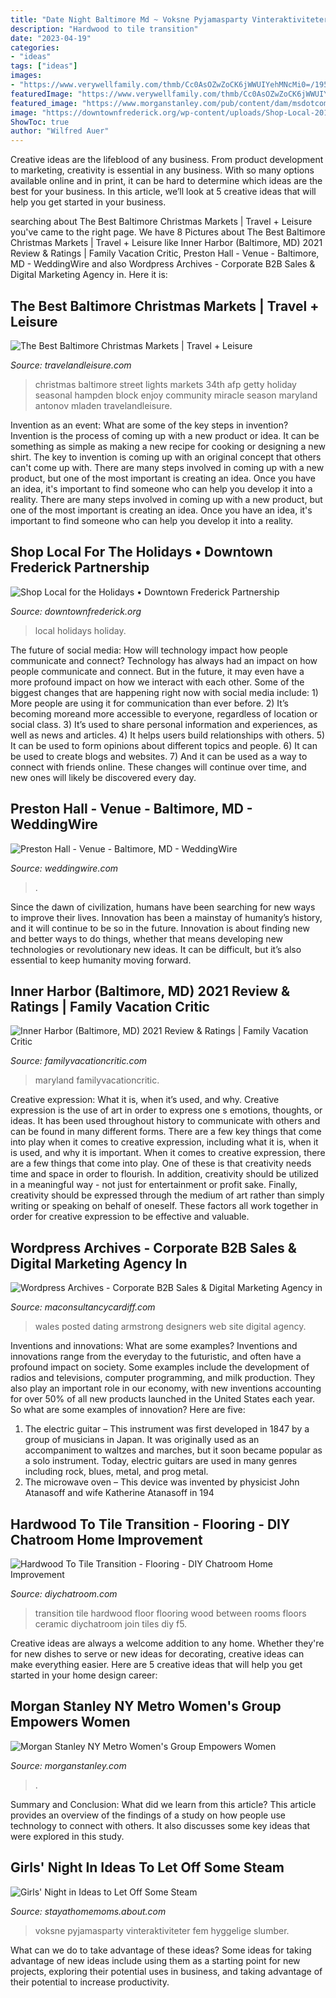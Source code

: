 ```yaml
---
title: "Date Night Baltimore Md ~ Voksne Pyjamasparty Vinteraktiviteter Fem Hyggelige Slumber"
description: "Hardwood to tile transition"
date: "2023-04-19"
categories:
- "ideas"
tags: ["ideas"]
images:
- "https://www.verywellfamily.com/thmb/Cc0AsOZwZoCK6jWWUIYehMNcMi0=/1954x1500/filters:fill(DBCCE8,1)/girls-night-in-56a8fd123df78cf772a28f27.jpg"
featuredImage: "https://www.verywellfamily.com/thmb/Cc0AsOZwZoCK6jWWUIYehMNcMi0=/1954x1500/filters:fill(DBCCE8,1)/girls-night-in-56a8fd123df78cf772a28f27.jpg"
featured_image: "https://www.morganstanley.com/pub/content/dam/msdotcom/blog/multicultural/diversity/Twitter-Diversity.jpg"
image: "https://downtownfrederick.org/wp-content/uploads/Shop-Local-2018.jpg"
ShowToc: true
author: "Wilfred Auer"
---
```



Creative ideas are the lifeblood of any business. From product development to marketing, creativity is essential in any business. With so many options available online and in print, it can be hard to determine which ideas are the best for your business. In this article, we’ll look at 5 creative ideas that will help you get started in your business.

	

		
searching about The Best Baltimore Christmas Markets | Travel + Leisure you've came to the right page. We have 8 Pictures about The Best Baltimore Christmas Markets | Travel + Leisure like Inner Harbor (Baltimore, MD) 2021 Review &amp; Ratings | Family Vacation Critic, Preston Hall - Venue - Baltimore, MD - WeddingWire and also Wordpress Archives - Corporate B2B Sales &amp; Digital Marketing Agency in. Here it is:
		
    
## The Best Baltimore Christmas Markets | Travel + Leisure

<img loading=lazy src="http://cdn-image.travelandleisure.com/sites/default/files/styles/tnl_redesign_article_landing_page/public/1469808220/Miracle-on-34th-Street-BALTIMOREXMAS0716.jpg?itok=7m4jncYz" onerror="this.onerror=null;this.src='https://tse1.mm.bing.net/th?id=OIP.C0iPYwHLFESWFfBUFfGIugHaEo&amp;pid=15.1';" alt="The Best Baltimore Christmas Markets | Travel + Leisure">

_Source: travelandleisure.com_

>christmas baltimore street lights markets 34th afp getty holiday seasonal hampden block enjoy community miracle season maryland antonov mladen travelandleisure. 

	

Invention as an event: What are some of the key steps in invention?
Invention is the process of coming up with a new product or idea. It can be something as simple as making a new recipe for cooking or designing a new shirt. The key to invention is coming up with an original concept that others can't come up with. There are many steps involved in coming up with a new product, but one of the most important is creating an idea. Once you have an idea, it's important to find someone who can help you develop it into a reality. There are many steps involved in coming up with a new product, but one of the most important is creating an idea. Once you have an idea, it's important to find someone who can help you develop it into a reality.

    
## Shop Local For The Holidays • Downtown Frederick Partnership

<img loading=lazy src="https://downtownfrederick.org/wp-content/uploads/Shop-Local-2018.jpg" onerror="this.onerror=null;this.src='https://tse2.mm.bing.net/th?id=OIP.D6AhixQ-vBIMc0NtumF1cAHaE8&amp;pid=15.1';" alt="Shop Local for the Holidays • Downtown Frederick Partnership">

_Source: downtownfrederick.org_

>local holidays holiday. 

	

The future of social media: How will technology impact how people communicate and connect?
Technology has always had an impact on how people communicate and connect. But in the future, it may even have a more profound impact on how we interact with each other. Some of the biggest changes that are happening right now with social media include: 1) More people are using it for communication than ever before. 2) It’s becoming moreand more accessible to everyone, regardless of location or social class. 3) It’s used to share personal information and experiences, as well as news and articles. 4) It helps users build relationships with others. 5) It can be used to form opinions about different topics and people. 6) It can be used to create blogs and websites. 7) And it can be used as a way to connect with friends online. These changes will continue over time, and new ones will likely be discovered every day.

    
## Preston Hall - Venue - Baltimore, MD - WeddingWire

<img loading=lazy src="https://wwcdn.weddingwire.com/vendor/400001_405000/404355/thumbnails/1200x1200_1295716471541-IMG0015.jpg" onerror="this.onerror=null;this.src='https://tse2.mm.bing.net/th?id=OIP.QQrg6bQ-NgPX2OOmD-2H0gHaE8&amp;pid=15.1';" alt="Preston Hall - Venue - Baltimore, MD - WeddingWire">

_Source: weddingwire.com_

>. 

	

Since the dawn of civilization, humans have been searching for new ways to improve their lives. Innovation has been a mainstay of humanity’s history, and it will continue to be so in the future. Innovation is about finding new and better ways to do things, whether that means developing new technologies or revolutionary new ideas. It can be difficult, but it’s also essential to keep humanity moving forward.

    
## Inner Harbor (Baltimore, MD) 2021 Review &amp; Ratings | Family Vacation Critic

<img loading=lazy src="https://www.familyvacationcritic.com/wp-content/uploads/sites/19/2018/09/baltimore-s-inner-harbor2.jpg" onerror="this.onerror=null;this.src='https://tse4.mm.bing.net/th?id=OIP.vMNpHAAUvQBc86HD5gVKrgHaE8&amp;pid=15.1';" alt="Inner Harbor (Baltimore, MD) 2021 Review &amp; Ratings | Family Vacation Critic">

_Source: familyvacationcritic.com_

>maryland familyvacationcritic. 

	

Creative expression: What it is, when it’s used, and why.
Creative expression is the use of art in order to express one s emotions, thoughts, or ideas. It has been used throughout history to communicate with others and can be found in many different forms. There are a few key things that come into play when it comes to creative expression, including what it is, when it is used, and why it is important.
When it comes to creative expression, there are a few things that come into play. One of these is that creativity needs time and space in order to flourish. In addition, creativity should be utilized in a meaningful way - not just for entertainment or profit sake. Finally, creativity should be expressed through the medium of art rather than simply writing or speaking on behalf of oneself. These factors all work together in order for creative expression to be effective and valuable.

    
## Wordpress Archives - Corporate B2B Sales &amp; Digital Marketing Agency In

<img loading=lazy src="https://i2.wp.com/maconsultancycardiff.com/wp-content/uploads/2015/07/IMG_7203.png?w=900" onerror="this.onerror=null;this.src='https://tse4.mm.bing.net/th?id=OIP.w_nS8TMSx4BOcamNzx8JkgHaC5&amp;pid=15.1';" alt="Wordpress Archives - Corporate B2B Sales &amp; Digital Marketing Agency in">

_Source: maconsultancycardiff.com_

>wales posted dating armstrong designers web site digital agency. 

	

Inventions and innovations: What are some examples?
Inventions and innovations range from the everyday to the futuristic, and often have a profound impact on society. Some examples include the development of radios and televisions, computer programming, and milk production. They also play an important role in our economy, with new inventions accounting for over 50% of all new products launched in the United States each year. So what are some examples of innovation? Here are five: 
1) The electric guitar – This instrument was first developed in 1847 by a group of musicians in Japan. It was originally used as an accompaniment to waltzes and marches, but it soon became popular as a solo instrument. Today, electric guitars are used in many genres including rock, blues, metal, and prog metal. 
2) The microwave oven – This device was invented by physicist John Atanasoff and wife Katherine Atanasoff in 194
    
## Hardwood To Tile Transition - Flooring - DIY Chatroom Home Improvement

<img loading=lazy src="http://www.diychatroom.com/attachments/f5/8725d1236125042-hardwood-tile-transition-floor-003.jpg" onerror="this.onerror=null;this.src='https://tse2.mm.bing.net/th?id=OIP.777Hcv4lsjTKvrqrColm8AHaFj&amp;pid=15.1';" alt="Hardwood To Tile Transition - Flooring - DIY Chatroom Home Improvement">

_Source: diychatroom.com_

>transition tile hardwood floor flooring wood between rooms floors ceramic diychatroom join tiles diy f5. 

	

Creative ideas are always a welcome addition to any home. Whether they're for new dishes to serve or new ideas for decorating, creative ideas can make everything easier. Here are 5 creative ideas that will help you get started in your home design career: 

    
## Morgan Stanley NY Metro Women&#039;s Group Empowers Women

<img loading=lazy src="https://www.morganstanley.com/pub/content/dam/msdotcom/blog/multicultural/diversity/Twitter-Diversity.jpg" onerror="this.onerror=null;this.src='https://tse2.mm.bing.net/th?id=OIP.G-1FLnhwPuxiqbQ01K5wlwHaDt&amp;pid=15.1';" alt="Morgan Stanley NY Metro Women&#039;s Group Empowers Women">

_Source: morganstanley.com_

>. 

	

Summary and Conclusion: What did we learn from this article?
This article provides an overview of the findings of a study on how people use technology to connect with others. It also discusses some key ideas that were explored in this study.

    
## Girls&#039; Night In Ideas To Let Off Some Steam

<img loading=lazy src="https://www.verywellfamily.com/thmb/Cc0AsOZwZoCK6jWWUIYehMNcMi0=/1954x1500/filters:fill(DBCCE8,1)/girls-night-in-56a8fd123df78cf772a28f27.jpg" onerror="this.onerror=null;this.src='https://tse1.mm.bing.net/th?id=OIP.K860w0D46pg3Wq2KR_uUZQHaFr&amp;pid=15.1';" alt="Girls&#039; Night in Ideas to Let Off Some Steam">

_Source: stayathomemoms.about.com_

>voksne pyjamasparty vinteraktiviteter fem hyggelige slumber. 

	

What can we do to take advantage of these ideas?
Some ideas for taking advantage of new ideas include using them as a starting point for new projects, exploring their potential uses in business, and taking advantage of their potential to increase productivity.

